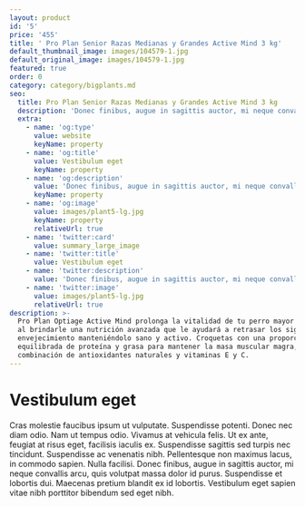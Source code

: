 ```yaml
---
layout: product
id: '5'
price: '455'
title: ' Pro Plan Senior Razas Medianas y Grandes Active Mind 3 kg'
default_thumbnail_image: images/104579-1.jpg
default_original_image: images/104579-1.jpg
featured: true
order: 0
category: category/bigplants.md
seo:
  title: Pro Plan Senior Razas Medianas y Grandes Active Mind 3 kg
  description: 'Donec finibus, augue in sagittis auctor, mi neque convallis arcu'
  extra:
    - name: 'og:type'
      value: website
      keyName: property
    - name: 'og:title'
      value: Vestibulum eget
      keyName: property
    - name: 'og:description'
      value: 'Donec finibus, augue in sagittis auctor, mi neque convallis arcu'
      keyName: property
    - name: 'og:image'
      value: images/plant5-lg.jpg
      keyName: property
      relativeUrl: true
    - name: 'twitter:card'
      value: summary_large_image
    - name: 'twitter:title'
      value: Vestibulum eget
    - name: 'twitter:description'
      value: 'Donec finibus, augue in sagittis auctor, mi neque convallis arcu'
    - name: 'twitter:image'
      value: images/plant5-lg.jpg
      relativeUrl: true
description: >-
  Pro Plan Optiage Active Mind prolonga la vitalidad de tu perro mayor de 7 años
  al brindarle una nutrición avanzada que le ayudará a retrasar los signos de
  envejecimiento manteniéndolo sano y activo. Croquetas con una proporción
  equilibrada de proteína y grasa para mantener la masa muscular magra, una
  combinación de antioxidantes naturales y vitaminas E y C.
---
```


# Vestibulum eget

Cras molestie faucibus ipsum ut vulputate. Suspendisse potenti. Donec nec diam odio. Nam ut tempus odio. Vivamus at vehicula felis. Ut ex ante, feugiat at risus eget, facilisis iaculis ex. Suspendisse sagittis sed turpis nec tincidunt. Suspendisse ac venenatis nibh. Pellentesque non maximus lacus, in commodo sapien. Nulla facilisi. Donec finibus, augue in sagittis auctor, mi neque convallis arcu, quis volutpat massa dolor id purus. Suspendisse et lobortis dui. Maecenas pretium blandit ex id lobortis. Vestibulum eget sapien vitae nibh porttitor bibendum sed eget nibh.